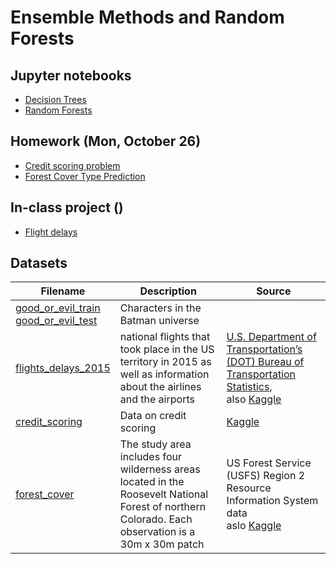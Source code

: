 # Ensemble Methods and Random Forests

## Jupyter notebooks

- [Decision Trees](https://nbviewer.jupyter.org/github/um-perez-alvaro/Data-Science-Practice/blob/master/Ensemble%20Methods/Decision%20Trees.ipynb)
- [Random Forests](https://nbviewer.jupyter.org/github/um-perez-alvaro/Data-Science-Practice/blob/master/Ensemble%20Methods/Random%20Forests.ipynb)

## Homework (Mon, October 26)
- [Credit scoring problem](https://nbviewer.jupyter.org/github/um-perez-alvaro/Data-Science-Practice/blob/master/Ensemble%20Methods/Homework/Credit%20Scoring%20problem.ipynb)
- [Forest Cover Type Prediction]()

## In-class project () 
- [Flight delays]()

## Datasets

Filename | Description |  Source
--- | --- |  --- 
[good_or_evil_train](https://raw.githubusercontent.com/um-perez-alvaro/Data-Science-Practice/master/Data/good_or_evil_train) <br> [good_or_evil_test](https://raw.githubusercontent.com/um-perez-alvaro/Data-Science-Practice/master/Data/good_or_evil_test) | Characters in the Batman universe | 
[flights_delays_2015](https://raw.githubusercontent.com/um-perez-alvaro/Data-Science-Practice/master/Data/flight_delays_2015.csv) | national flights that took place in the US territory in 2015 as well as information about the airlines and the airports |  [U.S. Department of Transportation’s (DOT) Bureau of Transportation Statistics](https://www.bts.gov/), <br> also [Kaggle](https://www.kaggle.com/c/flight-delays-spring-2018)
[credit_scoring](https://raw.githubusercontent.com/um-perez-alvaro/Data-Science-Practice/master/Data/credit_scoring.csv) | Data on credit scoring |   [Kaggle](https://www.kaggle.com/kashnitsky/a5-demo-logit-and-rf-for-credit-scoring)
[forest_cover](https://raw.githubusercontent.com/um-perez-alvaro/Data-Science-Practice/master/Data/forest_cover.csv) | The study area includes four wilderness areas located in the Roosevelt National Forest of northern Colorado. Each observation is a 30m x 30m patch | US Forest Service (USFS) Region 2 Resource Information System data <br> aslo [Kaggle](https://www.kaggle.com/c/forest-cover-type-prediction/data)


